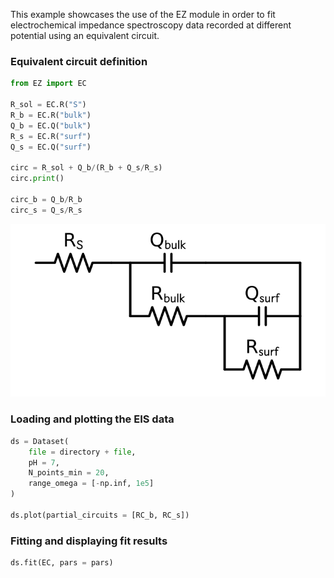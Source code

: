 This example showcases the use of the EZ module in order to fit electrochemical impedance spectroscopy data recorded at different potential using an equivalent circuit.

### Equivalent circuit definition


```python
from EZ import EC

R_sol = EC.R("S")
R_b = EC.R("bulk")
Q_b = EC.Q("bulk")
R_s = EC.R("surf")
Q_s = EC.Q("surf")

circ = R_sol + Q_b/(R_b + Q_s/R_s)
circ.print()

circ_b = Q_b/R_b
circ_s = Q_s/R_s
```


<p align='center'><img src = EIS_files/EIS_2_0.svg
></p>

### Loading and plotting the EIS data


```python
ds = Dataset(
    file = directory + file,
    pH = 7,
    N_points_min = 20,
    range_omega = [-np.inf, 1e5]
)

ds.plot(partial_circuits = [RC_b, RC_s])
```

### Fitting and displaying fit results


```python
ds.fit(EC, pars = pars)
```
